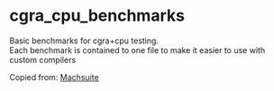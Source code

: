 # cgra_cpu_benchmarks
Basic benchmarks for cgra+cpu testing.  
Each benchmark is contained to one file to make it easier to use with custom compilers

Copied from: [Machsuite](https://github.com/breagen/MachSuite/tree/master)
